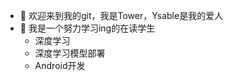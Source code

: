 - 👋 欢迎来到我的git，我是Tower，Ysable是我的爱人
- 👀 我是一个努力学习ing的在读学生
  - 深度学习
  - 深度学习模型部署
  - Android开发

<!---
TowerYsable/TowerYsable is a ✨ special ✨ repository because its `README.md` (this file) appears on your GitHub profile.
You can click the Preview link to take a look at your changes.
--->
